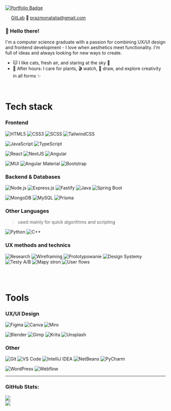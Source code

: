 <a href="https://prazmonatalia.webflow.io"><img src="https://img.shields.io/badge/👉_Click%20→%20Portfolio-blueviolet?style=for-the-badge&logo=portfolio&logoColor=white" alt="Portfolio Badge" /></a>

<img src="https://cdn.jsdelivr.net/gh/devicons/devicon/icons/gitlab/gitlab-original.svg" width="14"/> [GitLab](https://gitlab.com/nataliaprazmo)
📧 prazmonatalia@gmail.com

### 👋 Hello there!

I'm a computer science graduate with a passion for combining UX/UI design and frontend development - I love when aesthetics meet functionality. I'm full of ideas and always looking for new ways to create.

-   🐱 I like cats, fresh air, and staring at the sky 🌌
-   🌿 After hours: I care for plants, 🎬 watch, 🎨 draw, and explore creativity in all forms ✨

<br/>

# Tech stack

### Frontend

![HTML5](https://img.shields.io/badge/html5-%23E34F26.svg?style=for-the-badge&logo=html5&logoColor=white)
![CSS3](https://img.shields.io/badge/CSS-239?style=for-the-badge&logo=css3&logoColor=white)
![SCSS](https://img.shields.io/badge/SCSS-CC6699?style=for-the-badge&logo=sass&logoColor=fff)
![TailwindCSS](https://img.shields.io/badge/tailwindcss-%2338B2AC.svg?style=for-the-badge&logo=tailwind-css&logoColor=white)

![JavaScript](https://img.shields.io/badge/javascript-%23323330.svg?style=for-the-badge&logo=javascript&logoColor=%23F7DF1E)
![TypeScript](https://img.shields.io/badge/typescript-%23007ACC.svg?style=for-the-badge&logo=typescript&logoColor=white)

![React](https://img.shields.io/badge/react-%2320232a.svg?style=for-the-badge&logo=react&logoColor=%2361DAFB)
![NextJS](https://img.shields.io/badge/Next-black?style=for-the-badge&logo=next.js&logoColor=white)
![Angular](https://img.shields.io/badge/Angular-DD0031?style=for-the-badge&logo=angular&logoColor=fff)

![MUI](https://img.shields.io/badge/MUI-%230081CB.svg?style=for-the-badge&logo=mui&logoColor=white)
![Angular Material](https://img.shields.io/badge/Angular%20Material-E23237?style=for-the-badge&logo=angular&logoColor=fff)
![Bootstrap](https://img.shields.io/badge/bootstrap-%23563D7C.svg?style=for-the-badge&logo=bootstrap&logoColor=white)

### Backend & Databases

![Node.js](https://img.shields.io/badge/node.js-339933?style=for-the-badge&logo=nodedotjs&logoColor=white)
![Express.js](https://img.shields.io/badge/express.js-%23404d59.svg?style=for-the-badge&logo=express&logoColor=white)
![Fastify](https://img.shields.io/badge/Fastify-000000?style=for-the-badge&logo=fastify&logoColor=white)
![Java](https://img.shields.io/badge/Java-ED8B00?style=for-the-badge&logo=openjdk&logoColor=white)
![Spring Boot](https://img.shields.io/badge/Spring_Boot-6DB33F?style=for-the-badge&logo=springboot&logoColor=white)

![MongoDB](https://img.shields.io/badge/mongodb-%2347A248.svg?style=for-the-badge&logo=mongodb&logoColor=white)
![MySQL](https://img.shields.io/badge/mysql-%2300f.svg?style=for-the-badge&logo=mysql&logoColor=white)
![Prisma](https://img.shields.io/badge/Prisma-2D3748?style=for-the-badge&logo=prisma&logoColor=white)

### Other Languages

> used mainly for quick algorithms and scripting

![Python](https://img.shields.io/badge/Python-3776AB?style=for-the-badge&logo=python&logoColor=white)
![C++](https://img.shields.io/badge/C++-00599C?style=for-the-badge&logo=cplusplus&logoColor=white)

### UX methods and technics

![Research](https://shields.io/badge/research-mediumpurple?&style=for-the-badge)
![Wireframing](https://shields.io/badge/wireframing-lightskyblue?&style=for-the-badge)
![Prototypowanie](https://shields.io/badge/prototyping-royalblue?&style=for-the-badge)
![Design Systemy](https://shields.io/badge/design_systems-powderblue?&style=for-the-badge)
![Testy A/B](https://shields.io/badge/A/B_tests-slateblue?&style=for-the-badge)
![Mapy stron](https://shields.io/badge/sitemaps-skyblue?&style=for-the-badge)
![User flows](https://shields.io/badge/user_flows-cornflowerblue?&style=for-the-badge)

<br/>
<br/>

# Tools

### UX/UI Design

![Figma](https://img.shields.io/badge/figma-%23F24E1E.svg?style=for-the-badge&logo=figma&logoColor=white)
![Canva](https://img.shields.io/badge/Canva-%2300C4CC.svg?style=for-the-badge&logo=Canva&logoColor=white)
![Miro](https://img.shields.io/badge/Miro-050038?style=for-the-badge&logo=miro&logoColor=fff)

![Blender](https://img.shields.io/badge/Blender-%23F5792A.svg?style=for-the-badge&logo=blender&logoColor=white)
![Gimp](https://img.shields.io/badge/Gimp-5C5543?style=for-the-badge&logo=gimp&logoColor=white)
![Krita](https://img.shields.io/badge/Krita-203759?style=for-the-badge&logo=krita&logoColor=EEF37B)
![Unsplash](https://img.shields.io/badge/Unsplash-000000?style=for-the-badge&logo=Unsplash&logoColor=white)

### Other

![Git](https://img.shields.io/badge/Git-F05032?style=for-the-badge&logo=git&logoColor=fff)
![VS Code](https://custom-icon-badges.demolab.com/badge/Visual%20Studio%20Code-0078d7.svg?style=for-the-badge&logo=vsc&logoColor=white)
![IntelliJ IDEA](https://img.shields.io/badge/IntelliJIDEA-000000.svg?style=for-the-badge&logo=intellij-idea&logoColor=white)
![NetBeans](https://img.shields.io/badge/NetBeans%20IDE-1B6AC6.svg?style=for-the-badge&logo=apache-netbeans-ide&logoColor=white)
![PyCharm](https://img.shields.io/badge/PyCharm-000?style=for-the-badge&logo=pycharm&logoColor=fff)

![WordPress](https://img.shields.io/badge/WordPress-21759B?style=for-the-badge&logo=wordpress&logoColor=white)
![Webflow](https://img.shields.io/badge/Webflow-4353FF?style=for-the-badge&logo=webflow&logoColor=white)

---

### GitHub Stats:

![](https://nirzak-streak-stats.vercel.app/?user=nataliaprazmo&theme=transparent&hide_border=false)<br/>
![](https://github-readme-stats.vercel.app/api/top-langs/?username=nataliaprazmo&theme=transparent&hide_border=false&include_all_commits=false&count_private=false&layout=compact)
